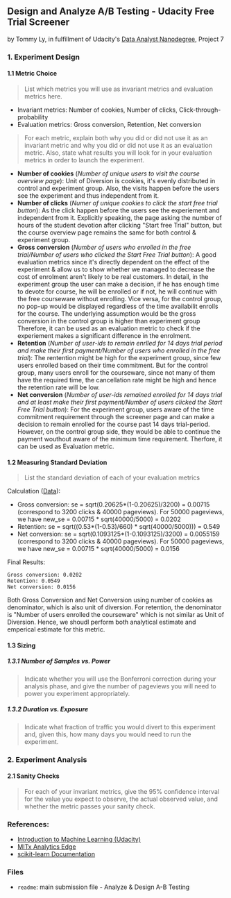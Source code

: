 ## Design and Analyze A/B Testing - Udacity Free Trial Screener
by Tommy Ly, in fulfillment of Udacity's [Data Analyst Nanodegree](https://www.udacity.com/course/nd002), Project 7

### 1. Experiment Design
#### 1.1 Metric Choice
> List which metrics you will use as invariant metrics and evaluation metrics here.

+ Invariant metrics: Number of cookies, Number of clicks, Click-through-probability
+ Evaluation metrics: Gross conversion, Retention, Net conversion
 

> For each metric, explain both why you did or did not use it as an invariant metric and why you did or did not use it as an evaluation metric. Also, state what results you will look for in your evaluation metrics in order to launch the experiment.

+ __Number of cookies__ (_Number of unique users to visit the course overview page_): Unit of Diversion is cookies, it's evenly distributed in control and experiment group. Also, the visits happen before the users see the experiment and thus independent from it.
+ __Number of clicks__ (_Numer of unique cookies to click the start free trial button_): As the click happen before the users see the experiement and independent from it. Explicitly speaking, the page asking the number of hours of the student devotion after clicking "Start free Trial" button, but the course overview page remains the same for both control & experiment group. 
+ __Gross conversion__ (_Number of users who enrolled in the free trial/Number of users who clicked the Start Free Trial button_): A good evaluation metrics since it's directly dependent on the effect of the experiment & allow us to show whether we managed to decrease the cost of enrolment aren't likely to be real customers. In detail, in the experiment group the user can make a decision, if he has enough time to devote for course, he will be enrolled or if not, he will continue with the free courseware without enrolling. Vice versa, for the control group, no pop-up would be displayed regardless of the time availabilit enrolls for the course. The underlying assumption would be the gross conversion in the control group is higher than experiment group Therefore, it can be used as an evaluation metric to check if the experiement makes a significant difference in the enrolment. 
+ __Retention__ (_Number of user-ids to remain enrlled for 14 days trial period and make their first payment/Number of users who enrolled in the free trial_): The rentention might be high for the experiment group, since few users enrolled based on their time commitment. But for the control group, many users enroll for the courseware, since not many of them have the required time, the cancellation rate might be high and hence the retention rate will be low. 
+ __Net conversion__ (_Number of user-ids remained enrolled for 14 days trial and at least make their first payment/Number of users clicked the Start Free Trial button_): For the experiment group, users aware of the time commitment requirement through the screener page and can make a decision to remain enrolled for the course past 14 days trial-period. However, on the control group side, they would be able to continue the payment wouthout aware of the minimum time requirement. Therfore, it can be used as Evaluation metric.

#### 1.2 Measuring Standard Deviation
> List the standard deviation of each of your evaluation metrics

Calculation ([Data](https://docs.google.com/spreadsheets/d/1MYNUtC47Pg8hdoCjOXaHqF-thheGpUshrFA21BAJnNc/edit#gid=0)): 
+ Gross conversion: se = sqrt(0.20625*(1-0.20625)/3200) = 0.00715 (correspond to 3200 clicks & 40000 pageviews). For 50000 pageviews, we have new_se = 0.00715 * sqrt(40000/5000) = 0.0202 
+ Retention: se = sqrt((0.53*(1-0.53)/660) * sqrt(40000/5000))) = 0.549
+ Net conversion: se = sqrt(0.1093125*(1-0.1093125)/3200) = 0.0055159 (correspond to 3200 clicks & 40000 pageviews). For 50000 pageviews, we have new_se = 0.00715 * sqrt(40000/5000) = 0.0156 

Final Results:
```
Gross conversion: 0.0202
Retention: 0.0549
Net conversion: 0.0156
```
Both Gross Conversion and Net Conversion using number of cookies as denominator, which is also unit of diversion. For retention, the denominator is "Number of users enrolled the courseware" which is not similar as Unit of Diversion. Hence, we shoudl perform both analytical estimate and emperical estimate for this metric.

#### 1.3 Sizing
##### 1.3.1 Number of Samples vs. Power
> Indicate whether you will use the Bonferroni correction during your analysis phase, and give the number of pageviews you will need to power you experiment appropriately.

##### 1.3.2 Duration vs. Exposure
> Indicate what fraction of traffic you would divert to this experiment and, given this, how many days you would need to run the experiment.

### 2. Experiment Analysis
#### 2.1 Sanity Checks
> For each of your invariant metrics, give the 95% confidence interval for the value you expect to observe, the actual observed value, and whether the metric passes your sanity check.

### References:
- [Introduction to Machine Learning (Udacity)](https://www.udacity.com/course/viewer#!/c-ud120-nd)
- [MITx Analytics Edge](https://www.edx.org/course/analytics-edge-mitx-15-071x-0)
- [scikit-learn Documentation](http://scikit-learn.org/stable/documentation.html)

### Files
- `readme`: main submission file - Analyze & Design A-B Testing


